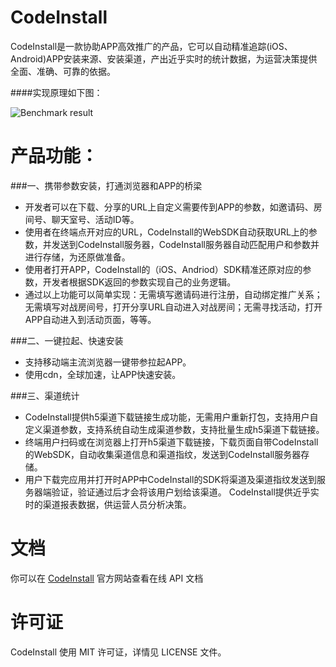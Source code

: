 CodeInstall
==============
CodeInstall是一款协助APP高效推广的产品，它可以自动精准追踪(iOS、Android)APP安装来源、安装渠道，产出近乎实时的统计数据，为运营决策提供全面、准确、可靠的依据。

####实现原理如下图：

![Benchmark result](https://res.codeinstall.vip/codeinstall_activity/static/assets/docs/productInfo/codeInstall_principle.svg)


产品功能：
==============
###一、携带参数安装，打通浏览器和APP的桥梁
- 开发者可以在下载、分享的URL上自定义需要传到APP的参数，如邀请码、房间号、聊天室号、活动ID等。
- 使用者在终端点开对应的URL，CodeInstall的WebSDK自动获取URL上的参数，并发送到CodeInstall服务器，CodeInstall服务器自动匹配用户和参数并进行存储，为还原做准备。
- 使用者打开APP，CodeInstall的（iOS、Andriod）SDK精准还原对应的参数，开发者根据SDK返回的参数实现自己的业务逻辑。
- 通过以上功能可以简单实现：无需填写邀请码进行注册，自动绑定推广关系；无需填写对战房间号，打开分享URL自动进入对战房间；无需寻找活动，打开APP自动进入到活动页面，等等。

###二、一键拉起、快速安装
- 支持移动端主流浏览器一键带参拉起APP。
- 使用cdn，全球加速，让APP快速安装。

###三、渠道统计
- CodeInstall提供h5渠道下载链接生成功能，无需用户重新打包，支持用户自定义渠道参数，支持系统自动生成渠道参数，支持批量生成h5渠道下载链接。
- 终端用户扫码或在浏览器上打开h5渠道下载链接，下载页面自带CodeInstall的WebSDK，自动收集渠道信息和渠道指纹，发送到CodeInstall服务器存储。
- 用户下载完应用并打开时APP中CodeInstall的SDK将渠道及渠道指纹发送到服务器端验证，验证通过后才会将该用户划给该渠道。
CodeInstall提供近乎实时的渠道报表数据，供运营人员分析决策。



文档
==============
你可以在 [CodeInstall](https://testcode.squick.com.cn/docs/productInfo.html) 官方网站查看在线 API 文档


许可证
==============
CodeInstall 使用 MIT 许可证，详情见 LICENSE 文件。


